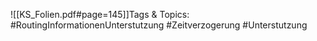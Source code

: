 
![[KS_Folien.pdf#page=145]]Tags & Topics:
   #RoutingInformationenUnterstutzung
   #Zeitverzogerung
   #Unterstutzung